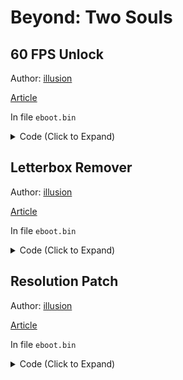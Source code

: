 # Beyond: Two Souls

## 60 FPS Unlock

Author: [illusion](https://github.com/illusion0001)

[Article](https://illusion0001.github.io/patches/2021/07/01/QDR.Infraworld-Res-Letterbox-Patch/)

In file `eboot.bin`

<details>
<summary>Code (Click to Expand)</summary>

```
B9 01 00 00 00 E8 B2 BA 31 00

B9 00 00 00 00 E8 B2 BA 31 00
```

</details>

## Letterbox Remover

Author: [illusion](https://github.com/illusion0001)

[Article](https://illusion0001.github.io/patches/2021/07/01/QDR.Infraworld-Res-Letterbox-Patch/)

In file `eboot.bin`

<details>
<summary>Code (Click to Expand)</summary>

```
0F B6 F7 39 F1 74 1B

0F B6 F7 39 F1 75 1B
```

</details>

## Resolution Patch

Author: [illusion](https://github.com/illusion0001)

[Article](https://illusion0001.github.io/patches/2021/07/01/QDR.Infraworld-Res-Letterbox-Patch/)

In file `eboot.bin`

<details>
<summary>Code (Click to Expand)</summary>

```
BE 80 07 00 00 BA 38 04 00 00

BE 40 06 00 00 BA 84 03 00 00
```

</details>
